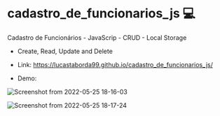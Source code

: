 # cadastro_de_funcionarios_js :computer:
Cadastro de Funcionários - JavaScrip - CRUD - Local Storage
- Create, Read, Update and Delete

- Link: https://lucastaborda99.github.io/cadastro_de_funcionarios_js/

- Demo:

![Screenshot from 2022-05-25 18-16-03](https://user-images.githubusercontent.com/90734834/170368663-031533ef-d104-4c35-a9cd-e4edd39a07c9.png)

![Screenshot from 2022-05-25 18-17-24](https://user-images.githubusercontent.com/90734834/170368864-0329615d-3b7b-467d-b6b2-93ec774f8c17.png)


